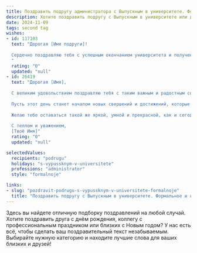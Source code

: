 ```yaml
---
title: Поздравить подругу администратора с Выпускным в университете. Формальное и красивое
description: Хотите поздравить подругу с Выпускным в университете или другим праздником? Наш ИИ создаст незабываемое поздравление, а вы обязательно выделитесь среди других.  
date: 2024-11-09
tags: second tag
wishes:
- id: 117103
  text: "Дорогая [Имя подруги]!
  
  Сердечно поздравляю тебя с успешным окончанием университета и получением диплома!  Путь к этой значимой победе был непростым, но ты достойно преодолела все препятствия. Желаю тебе успехов на профессиональном поприще администратора, реализации всех твоих амбиций и яркого, насыщенного событиями будущего. Пусть твоя карьера будет стремительной и успешной, а работа приносит удовлетворение и радость.  С праздником!
  "
  rating: "0"
  updated: "null"
- id: 26419
  text: "Дорогая [Имя],
  
  С великим удовольствием поздравляю тебя с таким важным и радостным событием – выпускным вечером в университете! Ты прошла долгий и увлекательный путь, проявив не только профессиональные качества администратора, но и силу духа, терпение и стремление к знаниям.
  
  Пусть этот день станет началом новых свершений и достижений, которые будут сопровождать тебя на пути к успеху и благополучию. Твоя целеустремленность и трудолюбие уже сейчас говорят о том, что ты способна на многое.
  
  Желаю тебе оставаться такой же яркой, умной и прекрасной, как и сегодня. Пусть каждый новый день приносит тебе радость и удовлетворение от работы, которую ты любишь.
  
  С теплом и уважением,
  [Твоё Имя]"
  rating: "0"
  updated: "null"

selectedValues:
  recipients: "podrugu"
  holidays: "s-vypussknym-v-universitete"
  professions: "administrator"
  style: "formalnoje"

links:
- slug: "pozdravit-podrugu-s-vypussknym-v-universitete-formalnoje"
  title: "Поздравить подругу с Выпускным в университете. Формальное и красивое"
---
```


Здесь вы найдете отличную подборку поздравлений на любой случай.
Хотите поздравить друга с днём рождения, коллегу с профессиональным праздником или близких с Новым годом? У нас есть всё, чтобы сделать ваш поздравительный текст незабываемым. Выбирайте нужную категорию и находите лучшие слова для ваших близких и друзей!
